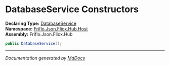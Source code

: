 ﻿<!--  
  <auto-generated>   
    The contents of this file were generated by a tool.  
    Changes to this file may be list if the file is regenerated  
  </auto-generated>   
-->

# DatabaseService Constructors

**Declaring Type:** [DatabaseService](../index.md)  
**Namespace:** [Friflo.Json.Fliox.Hub.Host](../../index.md)  
**Assembly:** Friflo.Json.Fliox.Hub

```csharp
public DatabaseService();
```
___

*Documentation generated by [MdDocs](https://github.com/ap0llo/mddocs)*
